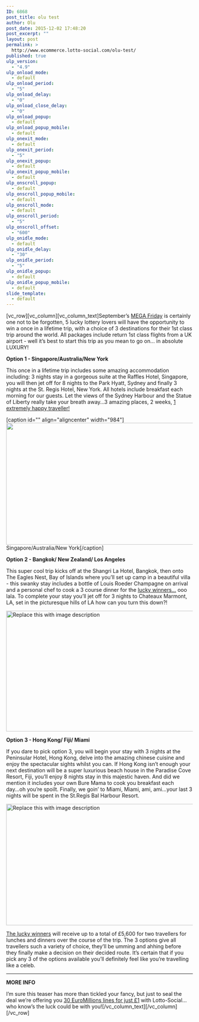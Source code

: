 ```yaml
---
ID: 6868
post_title: olu test
author: Olu
post_date: 2015-12-02 17:48:20
post_excerpt: ""
layout: post
permalink: >
  http://www.ecommerce.lotto-social.com/olu-test/
published: true
ulp_version:
  - "4.9"
ulp_onload_mode:
  - default
ulp_onload_period:
  - "5"
ulp_onload_delay:
  - "0"
ulp_onload_close_delay:
  - "0"
ulp_onload_popup:
  - default
ulp_onload_popup_mobile:
  - default
ulp_onexit_mode:
  - default
ulp_onexit_period:
  - "5"
ulp_onexit_popup:
  - default
ulp_onexit_popup_mobile:
  - default
ulp_onscroll_popup:
  - default
ulp_onscroll_popup_mobile:
  - default
ulp_onscroll_mode:
  - default
ulp_onscroll_period:
  - "5"
ulp_onscroll_offset:
  - "600"
ulp_onidle_mode:
  - default
ulp_onidle_delay:
  - "30"
ulp_onidle_period:
  - "5"
ulp_onidle_popup:
  - default
ulp_onidle_popup_mobile:
  - default
slide_template:
  - default
---
```

[vc_row][vc_column][vc_column_text]September’s <a href="/win-lottery-syndicates/?OL=8&amp;TP1=HT&amp;TP2=&amp;IP=&amp;Prosub_ID=2090&amp;a_bid=9f7cc6b8">MEGA Friday</a> is certainly one not to be forgotten, 5 lucky lottery lovers will have the opportunity to win a once in a lifetime trip, with a choice of 3 destinations for their 1st class trip around the world. All packages include return 1st class flights from a UK airport - well it’s best to start this trip as you mean to go on… in absolute LUXURY!

<!--more-->

<strong>Option 1 - Singapore/Australia/New York</strong>

This once in a lifetime trip includes some amazing accommodation including: 3 nights stay in a gorgeous suite at the Raffles Hotel, Singapore, you will then jet off for 8 nights to the Park Hyatt, Sydney and finally 3 nights at the St. Regis Hotel, New York. All hotels include breakfast each morning for our guests. Let the views of the Sydney Harbour and the Statue of Liberty really take your breath away…3 amazing places, 2 weeks, <a href="/win-lottery-syndicates/?OL=8&amp;TP1=HT&amp;TP2=&amp;IP=&amp;Prosub_ID=2090&amp;a_bid=9f7cc6b8">1 extremely happy traveller!</a>

[caption id="" align="aligncenter" width="984"]<img class="alignleft" src="http://news-lotto-social.s3.amazonaws.com/news/wp-content/uploads/2015/09/BeFunky-Collage.jpg-option-1.jpg" alt="" width="984" height="328" /> Singapore/Australia/New York[/caption]

<strong>Option 2 - Bangkok/ New Zealand/ Los Angeles</strong>

This super cool trip kicks off at the Shangri La Hotel, Bangkok, then onto The Eagles Nest, Bay of Islands where you’ll set up camp in a beautiful villa - this swanky stay includes a bottle of Louis Roeder Champagne on arrival and a personal chef to cook a 3 course dinner for the <a href="/win-lottery-syndicates/?OL=8&amp;TP1=HT&amp;TP2=&amp;IP=&amp;Prosub_ID=2090&amp;a_bid=9f7cc6b8">lucky winners…</a> ooo lala. To complete your stay you’ll jet off for 3 nights to Chateaux Marmont, LA, set in the picturesque hills of LA how can you turn this down?!

<img class=" alignleft" src="http://news-lotto-social.s3.amazonaws.com/news/wp-content/uploads/2015/09/BeFunky-Collage.jpg-option-2.jpg" alt="Replace this with image description" width="975" height="325" />

<strong>Option 3 - Hong Kong/ Fiji/ Miami</strong>

If you dare to pick option 3, you will begin your stay with 3 nights at the Peninsular Hotel, Hong Kong, delve into the amazing chinese cuisine and enjoy the spectacular sights whilst you can. If Hong Kong isn’t enough your next destination will be a super luxurious beach house in the Paradise Cove Resort, Fiji, you’ll enjoy 8 nights stay in this majestic haven. And did we mention it includes your own Bure Mama to cook you breakfast each day...oh you’re spoilt. Finally, we goin’ to Miami, Miami, ami, ami…your last 3 nights will be spent in the St.Regis Bal Harbour Resort.

<img class=" alignleft" src="http://news-lotto-social.s3.amazonaws.com/news/wp-content/uploads/2015/09/BeFunky-Collage.jpg-option-3.jpg" alt="Replace this with image description" width="981" height="327" />

<a href="/win-lottery-syndicates/?OL=8&amp;TP1=HT&amp;TP2=&amp;IP=&amp;Prosub_ID=2090&amp;a_bid=9f7cc6b8">The lucky winners</a> will receive up to a total of £5,600 for two travellers for lunches and dinners over the course of the trip. The 3 options give all travellers such a variety of choice, they’ll be umming and ahhing before they finally make a decision on their decided route. It’s certain that if you pick any 3 of the options available you’ll definitely feel like you’re travelling like a celeb.

--------------------------------------
<strong> MORE INFO</strong>

I’m sure this teaser has more than tickled your fancy, but just to seal the deal we’re offering you <a href="/win-lottery-syndicates/?OL=8&amp;TP1=HT&amp;TP2=&amp;IP=&amp;Prosub_ID=2090&amp;a_bid=9f7cc6b8">30 EuroMillions lines for just £1</a> with Lotto-Social… who know’s the luck could be with you![/vc_column_text][/vc_column][/vc_row]